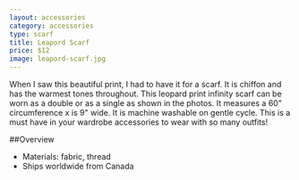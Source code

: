 ```yaml
---
layout: accessories
category: accessories
type: scarf
title: Leapord Scarf
price: $12
image: leapord-scarf.jpg
---
```


When I saw this beautiful print, I had to have it for a scarf. It is chiffon and has the warmest tones throughout. This leopard print infinity scarf can be worn as a double or as a single as shown in the photos. It measures a 60" circumference x is 9" wide. It is machine washable on gentle cycle. This is a must have in your wardrobe accessories to wear with so many outfits!

##Overview

- Materials: fabric, thread
- Ships worldwide from Canada